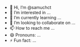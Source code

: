 - 👋 Hi, I’m @samuchct
- 👀 I’m interested in ...
- 🌱 I’m currently learning ...
- 💞️ I’m looking to collaborate on ...
- 📫 How to reach me ...
- 😄 Pronouns: ...
- ⚡ Fun fact: ...

<!---
samuchct/samuchct is a ✨ special ✨ repository because its `README.md` (this file) appears on your GitHub profile.
You can click the Preview link to take a look at your changes.
--->

